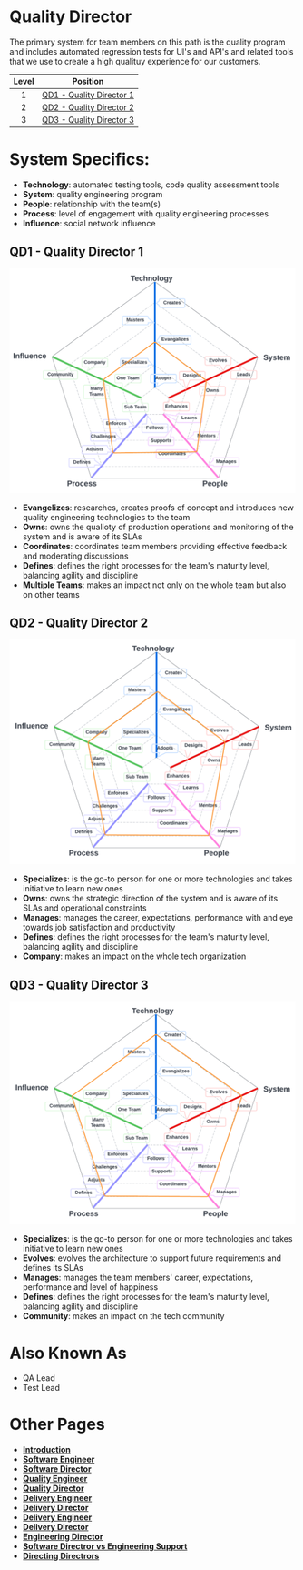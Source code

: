 # Quality Director

The primary system for team members on this path is the quality program and includes automated regression tests for UI's and API's and related tools that we use to create a high qualituy experience for our customers. 

| Level | Position |
| :---: | :---: |
| 1 | [QD1 - Quality Director 1](#qd1---quality-director-1) |
| 2 | [QD2 - Quality Director 2](#qd2---quality-director-2) |
| 3 | [QD3 - Quality Director 3](#qd3---quality-director-3) |

# System Specifics:
* **Technology**: automated testing tools, code quality assessment tools 
* **System**: quality engineering program
* **People**: relationship with the team(s)
* **Process**: level of engagement with quality engineering processes
* **Influence**: social network influence

## QD1 - Quality Director 1

![System Dimensions](charts/Layr-Engineering-Path-QD1.png "Quality Director 1")

* **Evangelizes**: researches, creates proofs of concept and introduces new quality engineering technologies to the team
* **Owns**: owns the qualioty of production operations and monitoring of the system and is aware of its SLAs
* **Coordinates**: coordinates team members providing effective feedback and moderating discussions
* **Defines**: defines the right processes for the team's maturity level, balancing agility and discipline
* **Multiple Teams**: makes an impact not only on the whole team but also on other teams

## QD2 - Quality Director 2

![System Dimensions](charts/Layr-Engineering-Path-QD2.png "Quality Director 2")

* **Specializes**: is the go-to person for one or more technologies and takes initiative to learn new ones
* **Owns**: owns the strategic direction of the system and is aware of its SLAs and operational constraints
* **Manages**: manages the career, expectations, performance with and eye towards job satisfaction and productivity
* **Defines**: defines the right processes for the team's maturity level, balancing agility and discipline
* **Company**: makes an impact on the whole tech organization

## QD3 - Quality Director 3

![System Dimensions](charts/Layr-Engineering-Path-QD3.png "Quality Director 3")

* **Specializes**: is the go-to person for one or more technologies and takes initiative to learn new ones
* **Evolves**: evolves the architecture to support future requirements and defines its SLAs
* **Manages**: manages the team members' career, expectations, performance and level of happiness
* **Defines**: defines the right processes for the team's maturity level, balancing agility and discipline
* **Community**: makes an impact on the tech community

# Also Known As
* QA Lead
* Test Lead

# Other Pages
* [**Introduction**](README.md)
* [**Software Engineer**](Software-Engineer.md)
* [**Software Director**](Software-Director.md) 
* [**Quality Engineer**](Quality-Engineer.md)
* [**Quality Director**](Quality-Director.md)
* [**Delivery Engineer**](Delivery-Engineer.md)
* [**Delivery Director**](Delivery-Director.md)
* [**Delivery Engineer**](Delivery-Engineer.md)
* [**Delivery Director**](Delivery-Director.md)
* [**Engineering Director**](Engineering-Director.md)
* [**Software Directror vs Engineering Support**](Comparison-Software-Director-Engineering-Director.md)
* [**Directing Directrors**](Directing-Directors.md)
